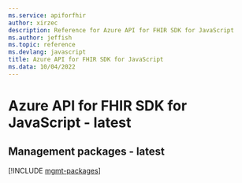 ```yaml
---
ms.service: apiforfhir
author: xirzec
description: Reference for Azure API for FHIR SDK for JavaScript
ms.author: jeffish
ms.topic: reference
ms.devlang: javascript
title: Azure API for FHIR SDK for JavaScript
ms.data: 10/04/2022
---
```

# Azure API for FHIR SDK for JavaScript - latest

## Management packages - latest
[!INCLUDE [mgmt-packages](api-for-fhir-mgmt-index.md)]